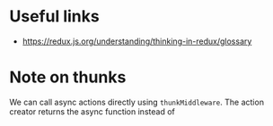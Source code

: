 # Useful links

- <https://redux.js.org/understanding/thinking-in-redux/glossary>

# Note on thunks

We can call async actions directly using ``thunkMiddleware``. The action creator returns the async function instead of
